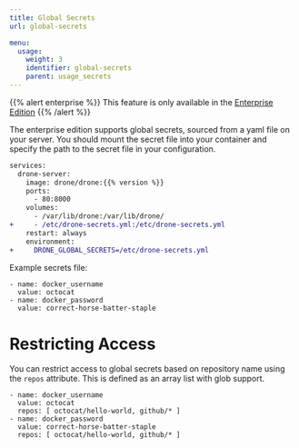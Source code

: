 ```yaml
---
title: Global Secrets
url: global-secrets

menu:
  usage:
    weight: 3
    identifier: global-secrets
    parent: usage_secrets
---
```


{{% alert enterprise %}}
This feature is only available in the [Enterprise Edition](https://drone.io/enterprise/)
{{% /alert %}}

The enterprise edition supports global secrets, sourced from a yaml file on your server. You should mount the secret file into your container and specify the path to the secret file in your configuration.

```diff
services:
  drone-server:
    image: drone/drone:{{% version %}}
    ports:
      - 80:8000
    volumes:
      - /var/lib/drone:/var/lib/drone/
+     - /etc/drone-secrets.yml:/etc/drone-secrets.yml
    restart: always
    environment:
+     DRONE_GLOBAL_SECRETS=/etc/drone-secrets.yml
```

Example secrets file:

```nohighlight
- name: docker_username
  value: octocat
- name: docker_password
  value: correct-horse-batter-staple
```

# Restricting Access

You can restrict access to global secrets based on repository name using the `repos` attribute. This is defined as an array list with glob support.

```
- name: docker_username
  value: octocat
  repos: [ octocat/hello-world, github/* ]
- name: docker_password
  value: correct-horse-batter-staple
  repos: [ octocat/hello-world, github/* ]
```
